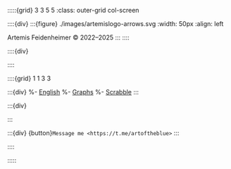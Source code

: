 :::::{grid} 3 3 5 5
:class: outer-grid col-screen

::::{div}
:::{figure} ./images/artemislogo-arrows.svg
:width: 50px
:align: left

Artemis Feidenheimer © 2022–2025
:::
::::

::::{div}

::::

::::{grid} 1 1 3 3

:::{div}
%- [English]( https://artemis.place/english/)
%- [Graphs]( https://artemis.place/graphs/)
%- [Scrabble](https://artoftheblue.itch.io/scrabble/)
:::

:::{div}

:::

:::{div}
{button}`Message me <https://t.me/artoftheblue>`
:::

::::

:::::
